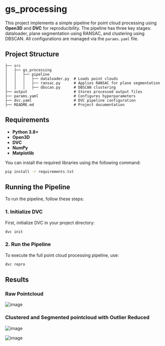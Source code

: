 # gs_processing


This project implements a simple pipeline for point cloud processing using **Open3D** and **DVC** for reproducibility. The pipeline has three key stages: dataloader, plane segmentation using RANSAC, and clustering using DBSCAN. All configurations are managed via the `params.yaml` file.

## Project Structure
```
├── src
│   ├── gs_processing
│   │   ├── pipeline
│   │   │   ├── dataloader.py  # Loads point clouds
│   │   │   ├── ransac.py      # Applies RANSAC for plane segmentation
│   │   │   ├── dbscan.py      # DBSCAN clustering
├── output                     # Stores processed output files
├── params.yaml                # Configures hyperparameters
├── dvc.yaml                   # DVC pipeline configuration
├── README.md                  # Project documentation
```

## Requirements

- **Python 3.8+**
- **Open3D**
- **DVC**
- **NumPy**
- **Matplotlib**

You can install the required libraries using the following command:

```bash
pip install -r requirements.txt
```
## Running the Pipeline

To run the pipeline, follow these steps:

### 1. Initialize DVC

First, initialize DVC in your project directory:

```bash
dvc init
```
### 2. Run the Pipeline
To execute the full point cloud processing pipeline, use:

```bash
dvc repro
```

## Results

### Raw Pointcloud
![image](https://github.com/user-attachments/assets/de6e868d-7b59-43b9-82a7-67cba39c1648)

### Clustered and Segmented pointcloud with Outlier Reduced
![image](https://github.com/user-attachments/assets/80b2a23f-e6b3-4e67-a2c4-e8aff409e0f1)

![image](https://github.com/user-attachments/assets/fee84f02-d2b3-44df-92c7-d063783c4765)
